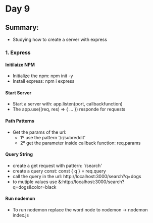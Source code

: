 # Day 9

## Summary: 
* Studying how to create a server with express


### 1. Express
#### Initilaize NPM 
* Initialize the npm: npm init -y
* Install express: npm i express

#### Start Server
* Start a server with: app.listen(port, callbackfunction)
* The app.use((req, res) => { ... }) responde for requests

#### Path Patterns
* Get the params of the url: 
  * 1º use the pattern '/r/subreddit'
  * 2º get the parameter inside callback function: req.params

#### Query String
* create a get request with pattern: '/search'
* create a query const: const { q } = req.query
* call the query in the url: http://localhost:3000/search?q=dogs
* to mutiple values use  &:http://localhost:3000/search?q=dogs&color=black

#### Run nodemon
* To run nodemon replace the word node to nodemon -> nodemon index.js
